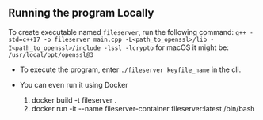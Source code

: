 ## Running the program Locally

To create executable named `fileserver`, run the following command:
`g++ -std=c++17 -o fileserver main.cpp -L<path_to_openssl>/lib -I<path_to_openssl>/include -lssl -lcrypto`
for macOS it might be: `/usr/local/opt/openssl@3`

- To execute the program, enter `./fileserver keyfile_name` in the cli.

- You can even run it using Docker
  1. docker build -t fileserver .
  2. docker run -it --name fileserver-container fileserver:latest /bin/bash